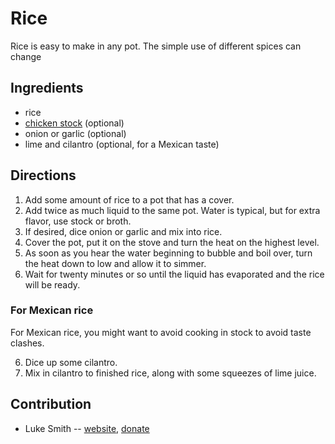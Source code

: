 # Rice

Rice is easy to make in any pot.
The simple use of different spices can change

## Ingredients

- rice
- [chicken stock](chicken-stock.html) (optional)
- onion or garlic (optional)
- lime and cilantro (optional, for a Mexican taste)

## Directions

1. Add some amount of rice to a pot that has a cover.
2. Add twice as much liquid to the same pot. Water is typical, but for extra flavor, use stock or broth.
3. If desired, dice onion or garlic and mix into rice.
4. Cover the pot, put it on the stove and turn the heat on the highest level.
5. As soon as you hear the water beginning to bubble and boil over, turn the heat down to low and allow it to simmer.
6. Wait for twenty minutes or so until the liquid has evaporated and the rice will be ready.

### For Mexican rice

For Mexican rice, you might want to avoid cooking in stock to avoid taste clashes.

6. Dice up some cilantro.
7. Mix in cilantro to finished rice, along with some squeezes of lime juice.

## Contribution

- Luke Smith -- [website](https://lukesmith.xyz), [donate](https://lukesmith.xyz/donate)
